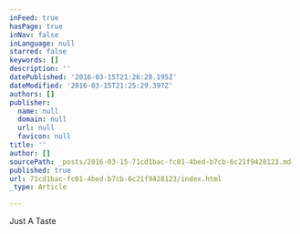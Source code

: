 ```yaml
---
inFeed: true
hasPage: true
inNav: false
inLanguage: null
starred: false
keywords: []
description: ''
datePublished: '2016-03-15T21:26:28.195Z'
dateModified: '2016-03-15T21:25:29.397Z'
authors: []
publisher:
  name: null
  domain: null
  url: null
  favicon: null
title: ''
author: []
sourcePath: _posts/2016-03-15-71cd1bac-fc01-4bed-b7cb-6c21f9428123.md
published: true
url: 71cd1bac-fc01-4bed-b7cb-6c21f9428123/index.html
_type: Article

---
```

Just A Taste